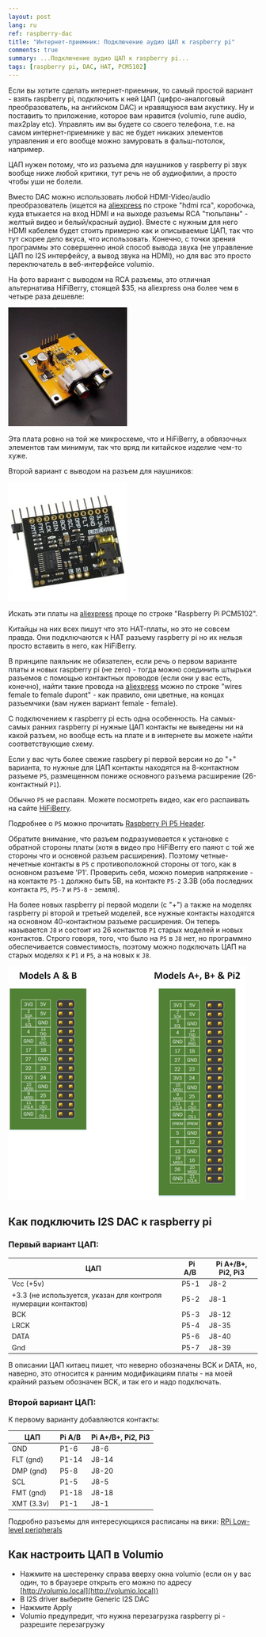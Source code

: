 ```yaml
---
layout: post
lang: ru
ref: raspberry-dac
title: "Интернет-приемник: Подключение аудио ЦАП к raspberry pi"
comments: true
summary: ...Подключение аудио ЦАП к raspberry pi...
tags: [raspberry pi, DAC, HAT, PCM5102]
---
```


Если вы хотите сделать интернет-приемник, то самый простой вариант - взять raspberry pi, подключить к ней
ЦАП (цифро-аналоговый преобразователь, на ангийском DAC) и нравящуюся вам акустику.
Ну и поставить то приложение, которое вам нравится (volumio, rune audio, max2play etc).
Управлять им вы будете со своего телефона, т.е. на самом интернет-приемнике у вас не будет никаких
элементов управления и его вообще можно замуровать в фальш-потолок, например.

ЦАП нужен потому, что из разъема для наушников у raspberry pi звук вообще ниже любой критики, тут речь не об
аудиофилии, а просто чтобы уши не болели.

Вместо DAC можно использовать любой HDMI-Video/audio преобразователь (ищется на [aliexpress](https://www.aliexpress.com) по строке
"hdmi rca", коробочка, куда втыкается на вход HDMI и на выходе разъемы RCA "тюльпаны" - желтый видео
и белый/красный аудио). Вместе с нужным для него HDMI кабелем будет стоить примерно как и описываемые ЦАП, 
так что тут скорее дело вкуса, что использовать.
Конечно, с точки зрения программы это совершенно иной способ вывода звука (не управление ЦАП по I2S интерфейсу,
а вывод звука на HDMI), но для вас это просто переключатель в веб-интерфейсе volumio.

На фото вариант с выводом на RCA разъемы, это отличная альтернатива HiFiBerry, стоящей $35, 
на aliexpress она более чем в четыре раза дешевле:

![](/images/PCM5102-DAC-Decoder-I2S-Player.jpg)

Эта плата ровно на той же микросхеме, что и HiFiBerry, а обвязочных элементов там минимум, так что вряд ли 
китайское изделие чем-то хуже.

Второй вариант с выводом на разъем для наушников:

![](/images/Sound-Card-I2S-PCM5102.jpg)


Искать эти платы на [aliexpress](https://www.aliexpress.com) проще по строке "Raspberry Pi PCM5102".

Китайцы на них всех пишут что это HAT-платы, но это не совсем правда.
Они подключаются к HAT разъему raspberry pi но их нельзя просто вставить в него, как HiFiBerry.

В принципе паяльник не обязателен, если речь о первом варианте платы и новых raspberry pi (не zero) - тогда можно
соединить штырьки разъемов с помощью контактных проводов (если они у вас есть, конечно), найти такие провода на
[aliexpress](https://www.aliexpress.com) можно по строке "wires female to female dupont" - как правило, они цветные, на концах разъемчики
(вам нужен вариант female - female).

С подключением к raspberry pi есть одна особенность.
На самых-самых ранних raspberry pi нужные ЦАП контакты не выведены ни на какой разъем, но вообще
есть на плате и в интернете вы можете найти соответствующие схему.

Если у вас чуть более свежие raspbery pi первой версии но до "+" варианта, то нужные
для ЦАП контакты находятся на 8-контактном разъеме `P5`, размещенном пониже основного разъема
расширение (26-контактный `P1`).

Обычно `P5` не распаян. Можете посмотреть видео, как его распаивать на сайте
[HiFiBerry](https://www.hifiberry.com/solder-the-p5-header-to-your-raspberry-pi-model-ab/).

Подробнее о `P5` можно прочитать
[Raspberry Pi P5 Header](http://www.raspberrypi-spy.co.uk/2012/09/raspberry-pi-p5-header/).

Обратите внимание, что разъем подразумевается к установке с обратной стороны платы (хотя в
видео про HiFiBerry его паяют с той же стороны что и основной разъем расширения).
Поэтому четные-нечетные контакты в `P5` с противоположной стороны от того, как в основном
разъеме 'P1'.
Проверить себя, можно померив напряжение - на контакте `P5-1` должно быть 5В, на контакте `P5-2`
3.3В (оба последних контакта `P5`, `P5-7` и `P5-8` - земля).

На более новых raspberry pi первой модели (с "+") а также на моделях raspberry pi второй и третьей
моделей, все нужные контакты находятся на основном 40-контактном разъеме расширения.
Он теперь называется `J8` и состоит  из 26 контактов `P1` старых моделей и новых контактов.
Строго говоря, того, что было на `P5` в `J8` нет, но программно обеспечивается совместимость,
поэтому можно подключать ЦАП на старых моделях к `P1` и `P5`, а на новых к `J8`.

![](/images/raspberry-pi-p5.png)

## Как подключить I2S DAC к raspberry pi

### Первый вариант ЦАП:

| **ЦАП** | **Pi A/B** &nbsp;| **Pi A\+/B\+, Pi2, Pi3** |
|-----|-----|-----|
| Vcc (+5v) | P5-1 | J8-2 |
| +3.3 (не используется, указан для контроля нумерации контактов) &nbsp; | P5-2 | J8-1 |
| BCK | P5-3 | J8-12 |
| LRCK | P5-4 | J8-35 |
| DATA | P5-6 | J8-40 |
| Gnd | P5-7 | J8-39 |


В описании ЦАП китаец пишет, что неверно обозначены BCK и DATA, но, наверно, это относится
к ранним модификациям платы - на моей крайний разъем обозначен BCK, и так его и надо подключать.

### Второй вариант ЦАП: 

К первому варианту добавляются контакты:

| **ЦАП** | **Pi A/B** &nbsp;| **Pi A\+/B\+, Pi2, Pi3** |
|-----|-----|-----|
| GND |	P1-6 | J8-6 |
| FLT (gnd) | P1-14 | J8-14 |
| DMP (gnd) | P5-8 | J8-20 |
| SCL	| P1-5 | J8-5 |
| FMT (gnd) | P1-18 | J8-18 |
| XMT (3.3v) &nbsp; | P1-1 | J8-1 |



Подробно разъемы для интересующихся расписаны на вики:
[RPi Low-level peripherals](http://elinux.org/RPi_Low-level_peripherals)

## Как настроить ЦАП в Volumio

* Нажмите на шестеренку справа вверху окна volumio (если он у вас один, то в браузере
открыть его можно по адресу [http://volumio.local](http://volumio.local))
* В I2S driver выберите Generic I2S DAC
* Нажмите Apply
* Volumio предупредит, что нужна перезагрузка raspberry pi - разрешите перезагрузку
